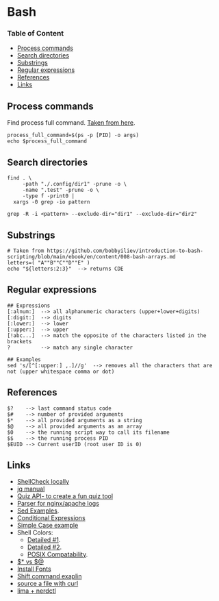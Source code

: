 # Bash

### Table of Content
* [Process commands](#process-commands)
* [Search directories](#search-directories)
* [Substrings](#substrings)
* [Regular expressions](#regular-expressions)
* [References](#references)
* [Links](#links)

## Process commands

Find process full command. [Taken from here](https://unix.stackexchange.com/questions/163145/how-to-get-whole-command-line-from-a-process).
```
process_full_command=$(ps -p [PID] -o args)
echo $process_full_command
```

## Search directories

```
find . \
     -path "./.config/dir1" -prune -o \
     -name ".test" -prune -o \
     -type f -print0 |
  xargs -0 grep -io pattern

grep -R -i <pattern> --exclude-dir="dir1" --exclude-dir="dir2"
```

## Substrings

```
# Taken from https://github.com/bobbyiliev/introduction-to-bash-scripting/blob/main/ebook/en/content/008-bash-arrays.md
letters=( "A""B""C""D""E" ) 
echo "${letters:2:3}"  --> returns CDE
```

## Regular expressions

```
## Expressions
[:alnum:]  --> all alphanumeric characters (upper+lower+digits)
[:digit:]  --> digits
[:lower:]  --> lower
[:upper:]  --> upper
[!abc...]  --> match the opposite of the characters listed in the brackets 
?          --> match any single character
```
```
## Examples
sed 's/[^[:upper:] ,.]//g'  --> removes all the characters that are not (upper whitespace comma or dot)
```

## References

```
$?    --> last command status code
$#    --> number of provided arguments
$*    --> all provided arguments as a string
$@    --> all provided arguments as an array
$0    --> the running script way to call its filename
$$    --> the running process PID
$EUID --> Current userID (root user ID is 0)
```

## Links

* [ShellCheck locally](https://github.com/koalaman/shellcheck)
* [jq manual](https://stedolan.github.io/jq/manual/)
* [Quiz API- to create a fun quiz tool](https://quizapi.io/docs/1.0/overview)
* [Parser for nginx/apache logs](https://github.com/bobbyiliev/introduction-to-bash-scripting/blob/main/ebook/en/content/020-nginx-and-apache-log-parser.md)
* [Sed Examples](https://linuxhint.com/50_sed_command_examples/#s43).
* [Conditional Expressions](https://github.com/bobbyiliev/introduction-to-bash-scripting/blob/main/ebook/en/content/009-bash-conditional-expressions.md)
* [Simple Case example](https://github.com/bobbyiliev/introduction-to-bash-scripting/blob/main/ebook/en/content/010-bash-conditionals.md#switch-case-statements)
* Shell Colors:
  * [Detailed #1](https://stackoverflow.com/questions/5947742/how-to-change-the-output-color-of-echo-in-linux).
  * [Detailed #2](https://unix.stackexchange.com/questions/148/colorizing-your-terminal-and-shell-environment).
  * [POSIX Compatability](https://unix.stackexchange.com/questions/461071/color-codes-for-echo-dont-work-when-running-a-script-over-ssh).
* [$* vs $@](https://unix.stackexchange.com/questions/41571/what-is-the-difference-between-and#94135)
* [Install Fonts](https://www.linuxhowto.net/install-nerd-fonts-to-add-glyphs-in-your-code-on-linux/)
* [Shift command exaplin](https://www.geeksforgeeks.org/shift-command-in-linux-with-examples/)
* [source a file with curl](https://stackoverflow.com/questions/10520605/bashs-source-command-not-working-with-a-file-curld-from-internet)
* [lima + nerdctl](https://medium.com/@oribenhur/a-better-alternative-for-docker-desktop-3e8fa38d618)